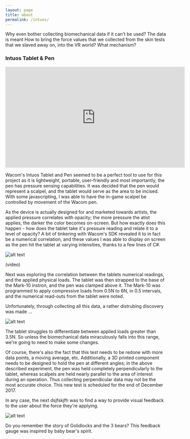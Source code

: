 ```yaml
---
layout: page
title: about
permalink: /intuos/
---
```


Why even bother collecting biomechanical data if it can't be used? 
The data is meant 
How to bring the force values that we collected from the skin tests that we slaved away on, into the VR world? What mechanism?


### Intuos Tablet & Pen 

<iframe width="560" height="315" src="https://www.youtube.com/embed/cF2nr20TQXo" frameborder="0" gesture="media" allow="encrypted-media" allowfullscreen></iframe>

Wacom's Intuos Tablet and Pen seemed to be a perfect tool to use for this project as it is lightweight, portable, 
user-friendly and most importantly, the pen has pressure sensing capabilities. It was decided that the pen would represent a scalpel, and the tablet would serve as the area to be incised. With some javascripting, I was able to have the in-game scalpel be controlled by movement of the Wacom pen. 

As the device is actually designed for and marketed towards artists, the applied pressure correlates with opacity; the more pressure the atist applies, the darker the color becomes on-screen. But how exactly does this happen - how does the tablet take it's pressure reading and relate it to a level of opacity? A bit of tinkering with Wacom's SDK revealed it to in fact be a numerical correlation, and these values I was able to display on screen as the pen hit the tablet at varying intensities, thanks to a few lines of C#.  

![alt text](http://mishi-01.github.io/images/calibrating_pressure-03-krita-tool_revoy.jpg)

(video)

Next was exploring the correlation between the tablets numerical readings, and the applied physical loads. The tablet was then strapped to the base of the Mark-10 instron, and the pen was clamped above it. The Mark-10 was programmed to apply compressive loads from 0.5N to 6N, in 0.5 intervals, and the numerical read-outs from the tablet were noted. 

Unfortunately, through collecting all this data, a rather distrubing discovery was made ...

![alt text](http://mishi-01.github.io/images/data2.PNG)

The tablet struggles to differentiate between applied loads greater than 3.5N. So unless the biomechanical data miraculously falls into this range, we're going to need to make some changes. 

Of course, there's also the fact that this test needs to be redone with more data points, a moving average, etc. Additionally, a 3D printed component needs to be designed to hold the pen at different angles; in the above described experiment, the pen was held completely perpendicularly to the tablet, whereas scalpels are held nearly parallel to the area of interest during an operation. Thus collecting perpendicular data may not be the most accurate choice. This new test is scheduled for the end of December 2017. 

In any case, the next dsjfskjfh was to find a way to provide visual feedback to the user about the force they're applying. 

![alt text](http://mishi-01.github.io/images/Picture1.png)

Do you remember the story of Golidlocks and the 3 bears? This feedback gauge was inspired by baby bear's spirit. 



